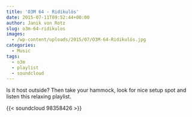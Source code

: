 ```yaml
---
title: 'O3M 64 - Ridikulös'
date: 2015-07-11T09:52:44+00:00
author: Janik von Rotz
slug: o3m-64-ridikulos
images:
  - /wp-content/uploads/2015/07/O3M-64-Ridikulös.jpg
categories:
  - Music
tags:
  - o3m
  - playlist
  - soundcloud
---
```

Is it host outside? Then take your hammock, look for nice setup spot and listen this relaxing playlist.

{{< soundcloud 98358426 >}}